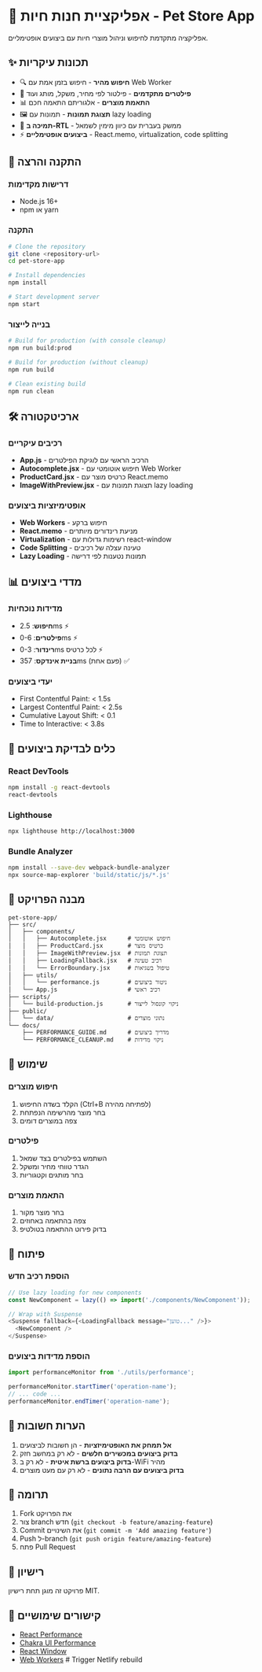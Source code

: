 # 🐾 אפליקציית חנות חיות - Pet Store App

אפליקציה מתקדמת לחיפוש וניהול מוצרי חיות עם ביצועים אופטימליים.

## ✨ תכונות עיקריות

- 🔍 **חיפוש מהיר** - חיפוש בזמן אמת עם Web Worker
- 🎯 **פילטרים מתקדמים** - פילטור לפי מחיר, משקל, מותג ועוד
- 📊 **התאמת מוצרים** - אלגוריתם התאמה חכם
- 🖼️ **תצוגת תמונות** - תמונות עם lazy loading
- 📱 **תמיכה ב-RTL** - ממשק בעברית עם כיוון מימין לשמאל
- ⚡ **ביצועים אופטימליים** - React.memo, virtualization, code splitting

## 🚀 התקנה והרצה

### דרישות מקדימות
- Node.js 16+ 
- npm או yarn

### התקנה
```bash
# Clone the repository
git clone <repository-url>
cd pet-store-app

# Install dependencies
npm install

# Start development server
npm start
```

### בנייה לייצור
```bash
# Build for production (with console cleanup)
npm run build:prod

# Build for production (without cleanup)
npm run build

# Clean existing build
npm run clean
```

## 🛠️ ארכיטקטורה

### רכיבים עיקריים
- **App.js** - הרכיב הראשי עם לוגיקת הפילטרים
- **Autocomplete.jsx** - חיפוש אוטומטי עם Web Worker
- **ProductCard.jsx** - כרטיס מוצר עם React.memo
- **ImageWithPreview.jsx** - תצוגת תמונות עם lazy loading

### אופטימיזציות ביצועים
- **Web Workers** - חיפוש ברקע
- **React.memo** - מניעת רינדורים מיותרים
- **Virtualization** - רשימות גדולות עם react-window
- **Code Splitting** - טעינה עצלה של רכיבים
- **Lazy Loading** - תמונות נטענות לפי דרישה

## 📊 מדדי ביצועים

### מדידות נוכחיות
- **חיפוש**: 2.5ms ⚡
- **פילטרים**: 0-6ms ⚡
- **רינדור**: 0-3ms לכל כרטיס ⚡
- **בניית אינדקס**: 357ms (פעם אחת) ✅

### יעדי ביצועים
- First Contentful Paint: < 1.5s
- Largest Contentful Paint: < 2.5s
- Cumulative Layout Shift: < 0.1
- Time to Interactive: < 3.8s

## 🔧 כלים לבדיקת ביצועים

### React DevTools
```bash
npm install -g react-devtools
react-devtools
```

### Lighthouse
```bash
npx lighthouse http://localhost:3000
```

### Bundle Analyzer
```bash
npm install --save-dev webpack-bundle-analyzer
npx source-map-explorer 'build/static/js/*.js'
```

## 📁 מבנה הפרויקט

```
pet-store-app/
├── src/
│   ├── components/
│   │   ├── Autocomplete.jsx      # חיפוש אוטומטי
│   │   ├── ProductCard.jsx       # כרטיס מוצר
│   │   ├── ImageWithPreview.jsx  # תצוגת תמונות
│   │   ├── LoadingFallback.jsx   # רכיב טעינה
│   │   └── ErrorBoundary.jsx     # טיפול בשגיאות
│   ├── utils/
│   │   └── performance.js        # ניטור ביצועים
│   └── App.js                    # רכיב ראשי
├── scripts/
│   └── build-production.js       # ניקוי קונסול לייצור
├── public/
│   └── data/                     # נתוני מוצרים
└── docs/
    ├── PERFORMANCE_GUIDE.md      # מדריך ביצועים
    └── PERFORMANCE_CLEANUP.md    # ניקוי מדידות
```

## 🎯 שימוש

### חיפוש מוצרים
1. הקלד בשדה החיפוש (Ctrl+B לפתיחה מהירה)
2. בחר מוצר מהרשימה הנפתחת
3. צפה במוצרים דומים

### פילטרים
1. השתמש בפילטרים בצד שמאל
2. הגדר טווחי מחיר ומשקל
3. בחר מותגים וקטגוריות

### התאמת מוצרים
1. בחר מוצר מקור
2. צפה בהתאמה באחוזים
3. בדוק פירוט ההתאמה בטולטיפ

## 🔧 פיתוח

### הוספת רכיב חדש
```javascript
// Use lazy loading for new components
const NewComponent = lazy(() => import('./components/NewComponent'));

// Wrap with Suspense
<Suspense fallback={<LoadingFallback message="טוען..." />}>
  <NewComponent />
</Suspense>
```

### הוספת מדידות ביצועים
```javascript
import performanceMonitor from './utils/performance';

performanceMonitor.startTimer('operation-name');
// ... code ...
performanceMonitor.endTimer('operation-name');
```

## 📝 הערות חשובות

1. **אל תמחק את האופטימיזציות** - הן חשובות לביצועים
2. **בדוק ביצועים במכשירים חלשים** - לא רק במחשב חזק
3. **בדוק ביצועים ברשת איטית** - לא רק ב-WiFi מהיר
4. **בדוק ביצועים עם הרבה נתונים** - לא רק עם מעט מוצרים

## 🤝 תרומה

1. Fork את הפרויקט
2. צור branch חדש (`git checkout -b feature/amazing-feature`)
3. Commit את השינויים (`git commit -m 'Add amazing feature'`)
4. Push ל-branch (`git push origin feature/amazing-feature`)
5. פתח Pull Request

## 📄 רישיון

פרויקט זה מוגן תחת רישיון MIT.

## 🔗 קישורים שימושיים

- [React Performance](https://react.dev/learn/render-and-commit)
- [Chakra UI Performance](https://chakra-ui.com/getting-started/performance)
- [React Window](https://react-window.vercel.app/)
- [Web Workers](https://developer.mozilla.org/en-US/docs/Web/API/Web_Workers_API) #   T r i g g e r   N e t l i f y   r e b u i l d  
 